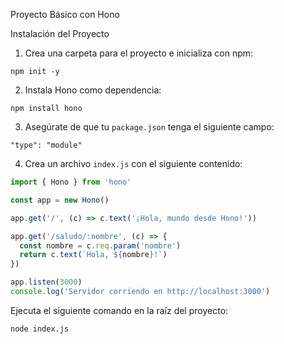  Proyecto Básico con Hono

 Instalación del Proyecto

1. Crea una carpeta para el proyecto e inicializa con npm:

```
npm init -y
```

2. Instala Hono como dependencia:

```
npm install hono
```

3. Asegúrate de que tu `package.json` tenga el siguiente campo:

```
"type": "module"
```

4. Crea un archivo `index.js` con el siguiente contenido:

```js
import { Hono } from 'hono'

const app = new Hono()

app.get('/', (c) => c.text('¡Hola, mundo desde Hono!'))

app.get('/saludo/:nombre', (c) => {
  const nombre = c.req.param('nombre')
  return c.text(`Hola, ${nombre}!`)
})

app.listen(3000)
console.log('Servidor corriendo en http://localhost:3000')
```
 Ejecuta el siguiente comando en la raíz del proyecto:

```
node index.js
